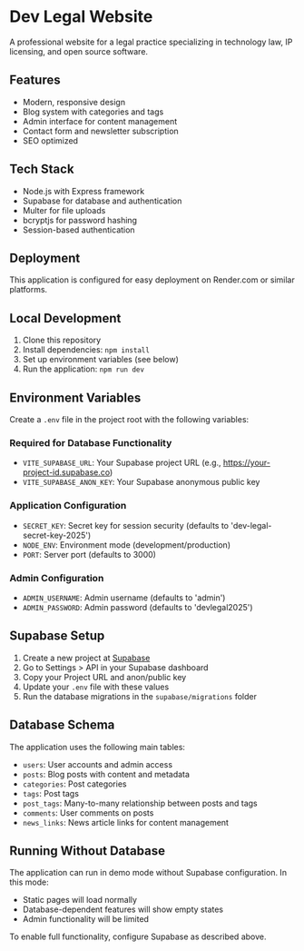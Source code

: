# Dev Legal Website

A professional website for a legal practice specializing in technology law, IP licensing, and open source software.

## Features

- Modern, responsive design
- Blog system with categories and tags
- Admin interface for content management
- Contact form and newsletter subscription
- SEO optimized

## Tech Stack

- Node.js with Express framework
- Supabase for database and authentication
- Multer for file uploads
- bcryptjs for password hashing
- Session-based authentication

## Deployment

This application is configured for easy deployment on Render.com or similar platforms.

## Local Development

1. Clone this repository
2. Install dependencies: `npm install`
3. Set up environment variables (see below)
4. Run the application: `npm run dev`

## Environment Variables

Create a `.env` file in the project root with the following variables:

### Required for Database Functionality
- `VITE_SUPABASE_URL`: Your Supabase project URL (e.g., https://your-project-id.supabase.co)
- `VITE_SUPABASE_ANON_KEY`: Your Supabase anonymous public key

### Application Configuration
- `SECRET_KEY`: Secret key for session security (defaults to 'dev-legal-secret-key-2025')
- `NODE_ENV`: Environment mode (development/production)
- `PORT`: Server port (defaults to 3000)

### Admin Configuration
- `ADMIN_USERNAME`: Admin username (defaults to 'admin')
- `ADMIN_PASSWORD`: Admin password (defaults to 'devlegal2025')

## Supabase Setup

1. Create a new project at [Supabase](https://supabase.com)
2. Go to Settings > API in your Supabase dashboard
3. Copy your Project URL and anon/public key
4. Update your `.env` file with these values
5. Run the database migrations in the `supabase/migrations` folder

## Database Schema

The application uses the following main tables:
- `users`: User accounts and admin access
- `posts`: Blog posts with content and metadata
- `categories`: Post categories
- `tags`: Post tags
- `post_tags`: Many-to-many relationship between posts and tags
- `comments`: User comments on posts
- `news_links`: News article links for content management

## Running Without Database

The application can run in demo mode without Supabase configuration. In this mode:
- Static pages will load normally
- Database-dependent features will show empty states
- Admin functionality will be limited

To enable full functionality, configure Supabase as described above.